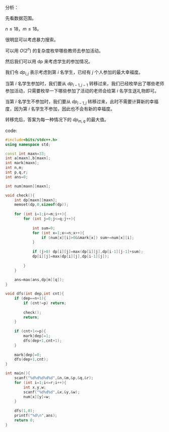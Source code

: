 分析：

先看数据范围。

$n≤18$，$m≤18$。

很明显可以考虑暴力搜索。

可以用 $O(2^n)$ 的复杂度枚举哪些教师去参加活动。

然后我们可以用 dp 来考虑学生的参加情况。

我们令 $dp_{i,j}$ 表示考虑到第 $i$ 名学生，已经有 $j$ 个人参加的最大幸福度。

当第 $i$ 名学生参加时，我们要从 $dp_{i-1,j-1}$ 转移过来，我们已经枚举出了哪些老师参加活动，只需要枚举一下哪些参加了活动的老师会给第 $i$ 名学生送礼物即可。

当第 $i$ 名学生不参加时，我们要从 $dp_{i-1,j}$ 转移过来，此时不需要计算新的幸福度，因为第 $i$ 名学生不参加，因此也不会有新的幸福度。

转移完后，答案为每一种情况下的 $dp_{m,q}$ 的最大值。

code:
```cpp
#include<bits/stdc++.h>
using namespace std;

const int maxn=33;
int a[maxn],b[maxn];
int mark[maxn];
int n,m;
int p,q,r;
int ans=0;

int num[maxn][maxn];

void check(){
	int dp[maxn][maxn];
	memset(dp,0,sizeof(dp));
	
	for (int i=1;i<=m;i++){
		for (int j=0;j<=q;j++){
			
			int sum=0;
			for (int x=1;x<=n;x++){
				if (num[x][i]>0&&mark[x]) sum+=num[x][i];
			}
			
			if (j>0) dp[i][j]=max(dp[i][j],dp[i-1][j-1]+sum);
			dp[i][j]=max(dp[i][j],dp[i-1][j]);
			
		}
	}
	
	ans=max(ans,dp[m][q]);
}

void dfs(int dep,int cnt){
	if (dep==n+1){
		if (cnt!=p) return;
		
		check();
		return;
	}
	
	if (cnt+1<=p){
		mark[dep]=1;
		dfs(dep+1,cnt+1);
	}
	
	mark[dep]=0;
	dfs(dep+1,cnt);
}

int main(){
	scanf("%d%d%d%d%d",&n,&m,&p,&q,&r);
	for (int i=1;i<=r;i++){
		int x,y,w;
		scanf("%d%d%d",&x,&y,&w);
		num[x][y]=w;
	}
	
	dfs(1,0);
	printf("%d\n",ans);
	return 0;
}
```
